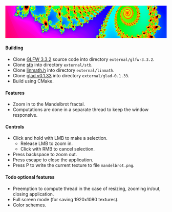 ![splash](splash.png)

#### Building
* Clone [GLFW 3.3.2](https://github.com/glfw/glfw/releases/tag/3.3.2) source code into directory `external/glfw-3.3.2`.
* Clone [stb](https://github.com/nothings/stb) into directory `external/stb`.
* Clone [linmath.h](https://github.com/datenwolf/linmath.h) into directory `external/linmath`.
* Clone [glad v0.1.33](https://github.com/Dav1dde/glad/releases/tag/v0.1.33) into directory `external/glad-0.1.33`.
* Build using CMake.

#### Features
* Zoom in to the Mandelbrot fractal.
* Computations are done in a separate thread to keep the window responsive.

#### Controls
* Click and hold with LMB to make a selection.
    * Release LMB to zoom in.
    * Click with RMB to cancel selection.
* Press backspace to zoom out.
* Press escape to close the application.
* Press P to write the current texture to file `mandelbrot.png`.

#### Todo optional features
* Preemption to compute thread in the case of resizing, zooming in/out, closing application.
* Full screen mode (for saving 1920x1080 textures).
* Color schemes.
